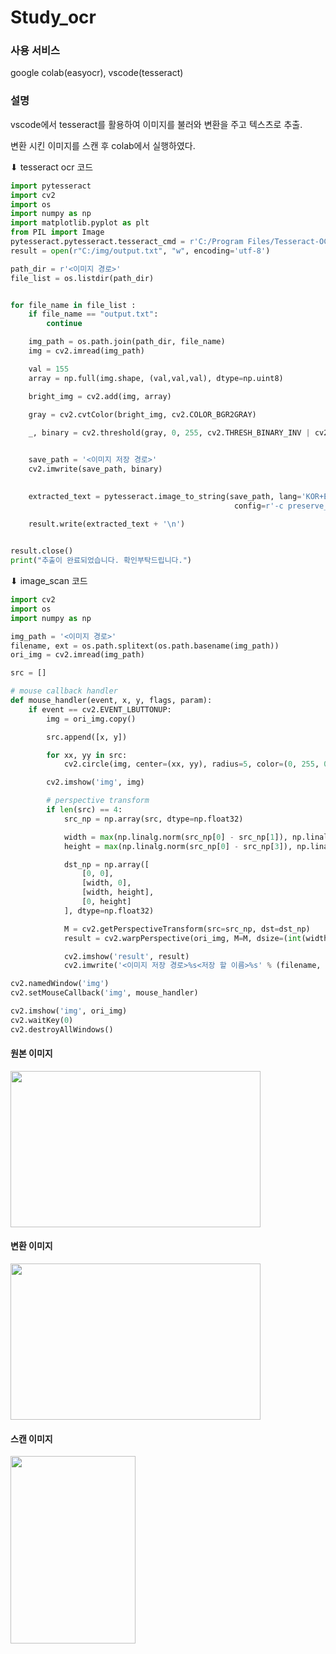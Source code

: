 # Study_ocr
### 사용 서비스

google colab(easyocr), vscode(tesseract)

### 설명 

vscode에서 tesseract를 활용하여 이미지를 불러와 변환을 주고 텍스츠로 추출.

변환 시킨 이미지를 스캔 후 colab에서 실행하였다.

⬇ tesseract ocr 코드
``` python
import pytesseract
import cv2
import os
import numpy as np
import matplotlib.pyplot as plt
from PIL import Image
pytesseract.pytesseract.tesseract_cmd = r'C:/Program Files/Tesseract-OCR/tesseract.exe'
result = open(r"C:/img/output.txt", "w", encoding='utf-8')

path_dir = r'<이미지 경로>'
file_list = os.listdir(path_dir)


for file_name in file_list :
    if file_name == "output.txt":
        continue

    img_path = os.path.join(path_dir, file_name)
    img = cv2.imread(img_path)

    val = 155
    array = np.full(img.shape, (val,val,val), dtype=np.uint8)

    bright_img = cv2.add(img, array)

    gray = cv2.cvtColor(bright_img, cv2.COLOR_BGR2GRAY)
    
    _, binary = cv2.threshold(gray, 0, 255, cv2.THRESH_BINARY_INV | cv2.THRESH_OTSU)


    save_path = '<이미지 저장 경로>'
    cv2.imwrite(save_path, binary)
 

    extracted_text = pytesseract.image_to_string(save_path, lang='KOR+ENG', 
                                                  config=r'-c preserve_interword_spaces=1 --psm 3 --oem 3 -l kor+eng --tessdata-dir "C:/Program Files/Tesseract-OCR/tessdata"')
    
    result.write(extracted_text + '\n')


result.close()
print("추출이 완료되었습니다. 확인부탁드립니다.")
```

⬇ image_scan 코드
``` python
import cv2
import os
import numpy as np

img_path = '<이미지 경로>'
filename, ext = os.path.splitext(os.path.basename(img_path))
ori_img = cv2.imread(img_path)

src = []

# mouse callback handler
def mouse_handler(event, x, y, flags, param):
    if event == cv2.EVENT_LBUTTONUP:
        img = ori_img.copy()

        src.append([x, y])

        for xx, yy in src:
            cv2.circle(img, center=(xx, yy), radius=5, color=(0, 255, 0), thickness=-1, lineType=cv2.LINE_AA)

        cv2.imshow('img', img)

        # perspective transform
        if len(src) == 4:
            src_np = np.array(src, dtype=np.float32)

            width = max(np.linalg.norm(src_np[0] - src_np[1]), np.linalg.norm(src_np[2] - src_np[3]))
            height = max(np.linalg.norm(src_np[0] - src_np[3]), np.linalg.norm(src_np[1] - src_np[2]))

            dst_np = np.array([
                [0, 0],
                [width, 0],
                [width, height],
                [0, height]
            ], dtype=np.float32)

            M = cv2.getPerspectiveTransform(src=src_np, dst=dst_np)
            result = cv2.warpPerspective(ori_img, M=M, dsize=(int(width), int(height)))

            cv2.imshow('result', result)
            cv2.imwrite('<이미지 저장 경로>%s<저장 할 이름>%s' % (filename, ext), result)

cv2.namedWindow('img')
cv2.setMouseCallback('img', mouse_handler)

cv2.imshow('img', ori_img)
cv2.waitKey(0)
cv2.destroyAllWindows()
```

#### 원본 이미지

<img src="https://github.com/jjang-yu/Study_ocr/assets/160578079/155db0e8-dda4-4511-b31c-a5b24e769c72" width="400" height="250"/>

#### 변환 이미지

<img src="https://github.com/jjang-yu/Study_ocr/assets/160578079/08332f46-0b2b-4843-b45d-794949a2f267" width="400" height="250"/>

#### 스캔 이미지

<img src="https://github.com/jjang-yu/Study_ocr/assets/160578079/6b249ecf-d98c-4625-9282-46bd2ac8eb9d" width="200" height="300"/>




